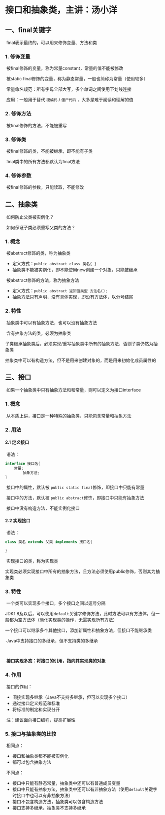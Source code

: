 # 接口和抽象类，主讲：汤小洋

## 一、final关键字

​	final表示最终的，可以用来修饰变量、方法和类

### 1. 修饰变量

​	被final修饰的变量，称为常量constant，常量的值不能被修改

​        被static final修饰的变量，称为静态常量，一般也简称为常量（使用较多）

​        常量命名规范：所有字母全部大写，多个单词之间使用下划线连接

​	应用：一般用于替代 `硬编码` / `僵尸代码` ，大多是难于阅读和理解的值

### 2. 修饰方法

​	被final修饰的方法，不能被重写

### 3. 修饰类

​	被final修饰的类，不能被继承，即不能有子类

​	final类中的所有方法都默认为final方法

### 4. 修饰参数

​	被final修饰的参数，只能读取，不能修改

## 二、抽象类

​	如何防止父类被实例化？

​	如何保证子类必须重写父类的方法？

### 1. 概念

​	被abstract修饰的类，称为抽象类

- 定义方式：`public abstract class 类名{ }`
- 抽象类不能被实例化，即不能使用new创建一个对象，只能被继承

​        被abstract修饰的方法，称为抽象方法

- 定义方式：`public abstract 返回值类型 方法名();`
- 抽象方法只有声明，没有具体实现，即没有方法体，以分号结尾

### 2.  特性

​	抽象类中可以有抽象方法，也可以没有抽象方法

​	含有抽象方法的类，必须为抽象类

​	子类继承抽象类后，必须实现/重写抽象类中所有的抽象方法，否则子类仍然为抽象类

​	抽象类中可以有构造方法，但不是用来创建对象的，而是用来初始化成员属性的

## 三、接口

​	如果一个抽象类中只有抽象方法和和常量，则可以定义为接口interface

### 1. 概念

​	从本质上讲，接口是一种特殊的抽象类，只能包含常量和抽象方法

### 2. 用法

#### 2.1 定义接口

​	语法：

```java
interface 接口名{
    常量;
		抽象方法;
}
```

​        接口中的属性，默认被 `public static final`修饰，即接口中只能有常量

​        接口中的方法，默认被 `public abstract`修饰，即接口中只能有抽象方法

​        接口中没有构造方法，不能实例化接口

#### 2.2 实现接口

​	语法：

```java
class 类名 extends 父类 implements 接口名{
    
}
```

​	实现接口的类，称为实现类

​	实现类必须实现接口中所有的抽象方法，且方法必须使用public修饰，否则其为抽象类

### 3. 特性

​	一个类可以实现多个接口，多个接口之间以逗号分隔

​    JDK1.8及以后，可以使用`default`关键字修饰方法，此时方法可以有方法体，但一般都为空方法体（简化实现类的操作，无需实现所有方法）

​	一个接口可以继承多个其他接口，添加新属性和抽象方法，但接口不能继承类

​	Java中支持接口的多继承，但不支持类的多继承 

​	

​	**接口实现多态：将接口的引用，指向其实现类的对象**

### 4. 作用

​	接口的作用：

- 间接实现多继承（Java不支持多继承，但可以实现多个接口）
- 通过接口定义规范和标准
- 将标准的制定和实现分开

​        注：建议面向接口编程，提高扩展性

### 5. 接口与抽象类的比较

​	相同点：

- 接口和抽象类都不能被实例化
- 都可以包含抽象方法

​        不同点：

- 接口中只能有静态常量，抽象类中还可以有普通成员变量
- 接口中只能有抽象方法，抽象类中还可以有非抽象方法（使用`default`关键字时接口中也可以有非抽象方法）
- 接口不包含构造方法，抽象类可以包含构造方法
- 接口支持多继承，抽象类不支持多继承


